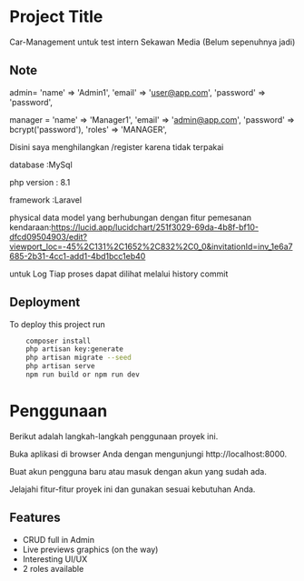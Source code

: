 # Project Title

Car-Management untuk test intern Sekawan Media (Belum sepenuhnya jadi)

## Note

admin=
'name' => 'Admin1',
'email' => 'user@app.com',
'password' => 'password',

manager =
'name' => 'Manager1',
'email' => 'admin@app.com',
'password' => bcrypt('password'),
'roles' => 'MANAGER',

Disini saya menghilangkan /register karena tidak terpakai

database :MySql

php version : 8.1

framework :Laravel

physical data model yang berhubungan dengan fitur pemesanan kendaraan:https://lucid.app/lucidchart/251f3029-69da-4b8f-bf10-dfcd09504903/edit?viewport_loc=-45%2C131%2C1652%2C832%2C0_0&invitationId=inv_1e6a7685-2b31-4cc1-add1-4bd1bcc1eb40

untuk Log Tiap proses dapat dilihat melalui history commit

## Deployment

To deploy this project run

```bash
    composer install
    php artisan key:generate
    php artisan migrate --seed
    php artisan serve
    npm run build or npm run dev
```

# Penggunaan

Berikut adalah langkah-langkah penggunaan proyek ini.

Buka aplikasi di browser Anda dengan mengunjungi http://localhost:8000.

Buat akun pengguna baru atau masuk dengan akun yang sudah ada.

Jelajahi fitur-fitur proyek ini dan gunakan sesuai kebutuhan Anda.

## Features

-   CRUD full in Admin
-   Live previews graphics (on the way)
-   Interesting UI/UX
-   2 roles available
